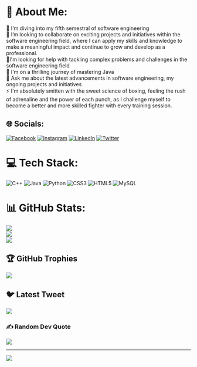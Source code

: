 # 💫 About Me:
🔭 I'm diving into my fifth semestral of software engineering<br>👯 I’m looking to collaborate on exciting projects and initiatives within the software engineering field, where I can apply my skills and knowledge to make a meaningful impact and continue to grow and develop as a professional.<br>🤝I'm looking for help with tackling complex problems and challenges in the software engineering field<br>🌱 I'm on a thrilling journey of mastering Java<br>💬 Ask me about the latest advancements in software engineering, my ongoing projects and initiatives<br>⚡ I'm absolutely smitten with the sweet science of boxing, feeling the rush of adrenaline and the power of each punch, as I challenge myself to become a better and more skilled fighter with every training session.


## 🌐 Socials:
[![Facebook](https://img.shields.io/badge/Facebook-%231877F2.svg?logo=Facebook&logoColor=white)](https://facebook.com/https://www.facebook.com/mohammed.moussa.77377/) [![Instagram](https://img.shields.io/badge/Instagram-%23E4405F.svg?logo=Instagram&logoColor=white)](https://instagram.com/https://www.instagram.com/mohammed_moussa/?hl=es-la) [![LinkedIn](https://img.shields.io/badge/LinkedIn-%230077B5.svg?logo=linkedin&logoColor=white)](https://linkedin.com/in/https://www.linkedin.com/in/mohammed-moussa-57b3261b8/) [![Twitter](https://img.shields.io/badge/Twitter-%231DA1F2.svg?logo=Twitter&logoColor=white)](https://twitter.com/https://twitter.com/Moha251mmed) 

# 💻 Tech Stack:
![C++](https://img.shields.io/badge/c++-%2300599C.svg?style=for-the-badge&logo=c%2B%2B&logoColor=white) ![Java](https://img.shields.io/badge/java-%23ED8B00.svg?style=for-the-badge&logo=java&logoColor=white) ![Python](https://img.shields.io/badge/python-3670A0?style=for-the-badge&logo=python&logoColor=ffdd54) ![CSS3](https://img.shields.io/badge/css3-%231572B6.svg?style=for-the-badge&logo=css3&logoColor=white) ![HTML5](https://img.shields.io/badge/html5-%23E34F26.svg?style=for-the-badge&logo=html5&logoColor=white) ![MySQL](https://img.shields.io/badge/mysql-%2300f.svg?style=for-the-badge&logo=mysql&logoColor=white)
# 📊 GitHub Stats:
![](https://github-readme-stats.vercel.app/api?username=Placaflaca00&theme=dark&hide_border=false&include_all_commits=false&count_private=false)<br/>
![](https://github-readme-streak-stats.herokuapp.com/?user=Placaflaca00&theme=dark&hide_border=false)<br/>
![](https://github-readme-stats.vercel.app/api/top-langs/?username=Placaflaca00&theme=dark&hide_border=false&include_all_commits=false&count_private=false&layout=compact)

## 🏆 GitHub Trophies
![](https://github-profile-trophy.vercel.app/?username=Placaflaca00&theme=nord&no-frame=false&no-bg=true&margin-w=4)

## 🐦 Latest Tweet
[![](https://gtce.itsvg.in/api?username=https://twitter.com/Moha251mmed)](https://github.com/VishwaGauravIn/github-twitter-card-embed)

### ✍️ Random Dev Quote
![](https://quotes-github-readme.vercel.app/api?type=vetical&theme=dark)

---
[![](https://visitcount.itsvg.in/api?id=Placaflaca00&icon=0&color=0)](https://visitcount.itsvg.in)

<!-- Proudly created with GPRM ( https://gprm.itsvg.in ) -->
